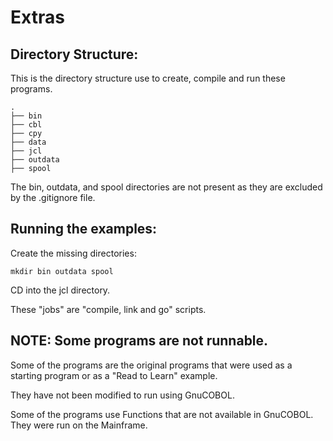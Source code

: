 # Extras

## Directory Structure:

This is the directory structure use to create, compile and run these programs.
```
.
├── bin
├── cbl
├── cpy
├── data
├── jcl
├── outdata
├── spool
```

The bin, outdata, and spool directories are not present as they are excluded by the .gitignore file.

## Running the examples:

Create the missing directories:
```
mkdir bin outdata spool
```

CD into the jcl directory.

These "jobs" are "compile, link and go" scripts.

## NOTE: Some programs are not runnable.

Some of the programs are the original programs that were used as a starting program or as a "Read to Learn" example.

They have not been modified to run using GnuCOBOL.

Some of the programs use Functions that are not available in GnuCOBOL. They were run on the Mainframe.
